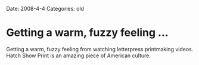 Date: 2008-4-4
Categories: old

# Getting a warm, fuzzy feeling ...

Getting a warm, fuzzy feeling from watching letterpress printmaking videos.  Hatch Show Print is an amazing piece of American culture.

